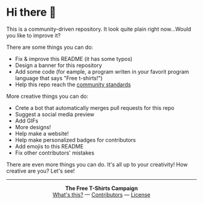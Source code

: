 # Hi there :wave:

This is a community-driven repository. It look quite plain right now...Would you like to improve it?

There are some things you can do:
- Fix & improve this README (it has some typos)
- Design a banner for this repository
- Add some code (for eample, a program writen in your favorit program language that says "Free t-shirts!")
- Help this repo reach the [community standards](https://opensource.guide/)

More creative things you can do:
- Crete a bot that automatically merges pull requests for this repo
- Suggest a social media preview
- Add GIFs
- More designs!
- Help make a website!
- Help make personalized badges for contributors
- Add emojis to this README
- Fix other contributors' mistakes

There are even more things you can do. It's all up to your creativity! How creative are you? Let's see!

- - -

<p align="center">
  <b>The Free T-Shirts Campaign</b><br/>
  <a href="https://you-create.github.io/free-tshirts/">What's this?</a> &mdash;
  <a href="https://you-create.github.io/free-tshirts/CONTRIBUTORS.html">Contributors</a> &mdash;
  <a href="https://creativecommons.org/publicdomain/zero/1.0/">License</a>
</p>
